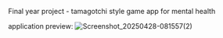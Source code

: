 Final year project -  tamagotchi style game app for mental health

application preview:
![Screenshot_20250428-081557(2)](https://github.com/user-attachments/assets/166ff244-90b0-452f-9f28-f0d0e5bddac8)
